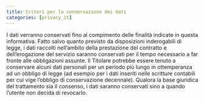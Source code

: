 ```yaml
---
title: Criteri per la conservazione dei dati
categories: [privacy_it]
---
```


I dati verranno conservati fino al compimento delle finalità indicate in questa informativa. Fatto salvo quanto previsto da disposizioni inderogabili di legge, i dati raccolti nell’ambito della prestazione del contratto e dell’erogazione del servizio saranno conservati per il tempo necessario a far fronte alle obbligazioni assunte. Il Titolare potrebbe essere tenuto a conservare alcuni dati personali per un periodo più lungo in ottemperanza ad un obbligo di legge (ad esempio per i dati inseriti nelle scritture contabili per cui vige l’obbligo di conservazione decennale). Qualora la base giuridica del trattamento sia il consenso, i dati saranno conservati sino a quando l’utente non decida di revocarlo.
